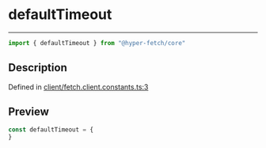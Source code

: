 

# defaultTimeout

<div class="api-docs__separator" data-reactroot="">

---

</div><div class="api-docs__import" data-reactroot="">

```ts
import { defaultTimeout } from "@hyper-fetch/core"
```

</div><div class="api-docs__section">

## Description

</div><div class="api-docs__description"><span class="api-docs__do-not-parse">



</span></div><p class="api-docs__definition">

Defined in [client/fetch.client.constants.ts:3](https://github.com/BetterTyped/hyper-fetch/blob/a5ae46b5/packages/core/src/client/fetch.client.constants.ts#L3)

</p><div class="api-docs__section">

## Preview

</div><div class="api-docs__preview var">

```ts
const defaultTimeout = {
}
```

</div>